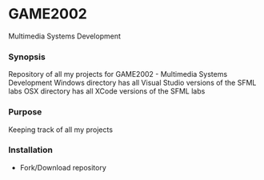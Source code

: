 # GAME2002
Multimedia Systems Development

### Synopsis
Repository of all my projects for GAME2002 - Multimedia Systems Development
Windows directory has all Visual Studio versions of the SFML labs
OSX directory has all XCode versions of the SFML labs

### Purpose
Keeping track of all my projects

### Installation
* Fork/Download repository
